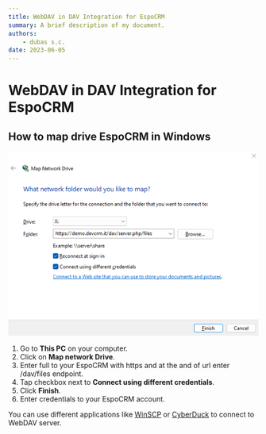 ```yaml
---
title: WebDAV in DAV Integration for EspoCRM
summary: A brief description of my document.
authors:
    - dubas s.c.
date: 2023-06-05
---
```

# WebDAV in DAV Integration for EspoCRM


## How to map drive EspoCRM in Windows
![WebDAV](../../images/dav-map-windows.png)

1. Go to **This PC** on your computer.
2. Click on **Map network Drive**.
3. Enter full to your EspoCRM with https and at the and of url enter /dav/files endpoint.
4. Tap checkbox next to **Connect using different credentials**.
5. Click **Finish**.
6. Enter credentials to your EspoCRM account.

You can use different applications like [WinSCP](https://winscp.net/eng/download.php) or [CyberDuck](https://cyberduck.io/download/) to connect to WebDAV server.